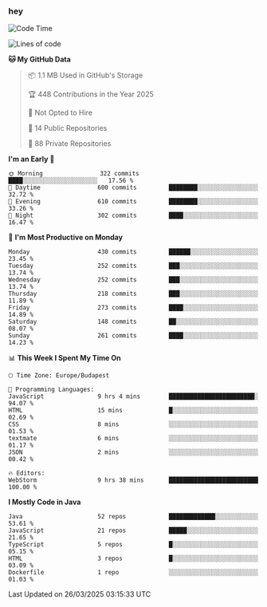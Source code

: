 ### hey

<!--START_SECTION:waka-->
![Code Time](http://img.shields.io/badge/Code%20Time-1%2C145%20hrs%2042%20mins-blue)

![Lines of code](https://img.shields.io/badge/From%20Hello%20World%20I%27ve%20Written-2.6%20million%20lines%20of%20code-blue)

**🐱 My GitHub Data** 

> 📦 1.1 MB Used in GitHub's Storage 
 > 
> 🏆 448 Contributions in the Year 2025
 > 
> 🚫 Not Opted to Hire
 > 
> 📜 14 Public Repositories 
 > 
> 🔑 88 Private Repositories 
 > 
**I'm an Early 🐤** 

```text
🌞 Morning                322 commits         ████░░░░░░░░░░░░░░░░░░░░░   17.56 % 
🌆 Daytime                600 commits         ████████░░░░░░░░░░░░░░░░░   32.72 % 
🌃 Evening                610 commits         ████████░░░░░░░░░░░░░░░░░   33.26 % 
🌙 Night                  302 commits         ████░░░░░░░░░░░░░░░░░░░░░   16.47 % 
```
📅 **I'm Most Productive on Monday** 

```text
Monday                   430 commits         ██████░░░░░░░░░░░░░░░░░░░   23.45 % 
Tuesday                  252 commits         ███░░░░░░░░░░░░░░░░░░░░░░   13.74 % 
Wednesday                252 commits         ███░░░░░░░░░░░░░░░░░░░░░░   13.74 % 
Thursday                 218 commits         ███░░░░░░░░░░░░░░░░░░░░░░   11.89 % 
Friday                   273 commits         ████░░░░░░░░░░░░░░░░░░░░░   14.89 % 
Saturday                 148 commits         ██░░░░░░░░░░░░░░░░░░░░░░░   08.07 % 
Sunday                   261 commits         ████░░░░░░░░░░░░░░░░░░░░░   14.23 % 
```


📊 **This Week I Spent My Time On** 

```text
🕑︎ Time Zone: Europe/Budapest

💬 Programming Languages: 
JavaScript               9 hrs 4 mins        ████████████████████████░   94.07 % 
HTML                     15 mins             █░░░░░░░░░░░░░░░░░░░░░░░░   02.69 % 
CSS                      8 mins              ░░░░░░░░░░░░░░░░░░░░░░░░░   01.53 % 
textmate                 6 mins              ░░░░░░░░░░░░░░░░░░░░░░░░░   01.17 % 
JSON                     2 mins              ░░░░░░░░░░░░░░░░░░░░░░░░░   00.42 % 

🔥 Editors: 
WebStorm                 9 hrs 38 mins       █████████████████████████   100.00 % 
```

**I Mostly Code in Java** 

```text
Java                     52 repos            █████████████░░░░░░░░░░░░   53.61 % 
JavaScript               21 repos            █████░░░░░░░░░░░░░░░░░░░░   21.65 % 
TypeScript               5 repos             █░░░░░░░░░░░░░░░░░░░░░░░░   05.15 % 
HTML                     3 repos             █░░░░░░░░░░░░░░░░░░░░░░░░   03.09 % 
Dockerfile               1 repo              ░░░░░░░░░░░░░░░░░░░░░░░░░   01.03 % 
```




 Last Updated on 26/03/2025 03:15:33 UTC
<!--END_SECTION:waka-->
